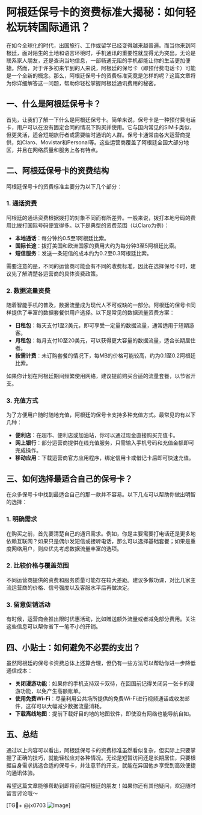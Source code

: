 # 阿根廷保号卡的资费标准大揭秘：如何轻松玩转国际通讯？

在如今全球化的时代，出国旅行、工作或留学已经变得越来越普遍。而当你来到阿根廷，面对陌生的土地和语言环境时，手机通讯的重要性就显得尤为突出。无论是联系家人朋友，还是查询当地信息，一部畅通无阻的手机都能让你的生活更加便捷。然而，对于许多初来乍到的人来说，阿根廷的保号卡（即预付费电话卡）可能是一个全新的概念。那么，阿根廷保号卡的资费标准究竟是怎样的呢？这篇文章将为你详细解答这一问题，帮助你轻松掌握阿根廷通讯费用的秘密。

## 一、什么是阿根廷保号卡？

首先，让我们了解一下什么是阿根廷保号卡。简单来说，保号卡是一种预付费电话卡，用户可以在没有固定合同的情况下购买并使用。它与国内常见的SIM卡类似，但更灵活，适合短期旅行者或需要临时通讯的人群。保号卡通常由各大运营商提供，如Claro、Movistar和Personal等。这些运营商覆盖了阿根廷全国大部分地区，并且在网络质量和服务上各有特点。

## 二、阿根廷保号卡的资费结构

阿根廷保号卡的资费标准主要分为以下几个部分：

### 1. **通话资费**

阿根廷的通话资费根据拨打的对象不同而有所差异。一般来说，拨打本地号码的费用比拨打国际号码便宜得多。以下是典型的资费范围（以Claro为例）：

- **本地通话**：每分钟约0.5至1阿根廷比索。
- **国际长途**：拨打美国和欧洲国家的费用大约为每分钟3至5阿根廷比索。
- **短信服务**：发送一条短信的成本约为0.2至0.3阿根廷比索。

需要注意的是，不同的运营商可能会有不同的收费标准，因此在选择保号卡时，建议先了解清楚各运营商的具体资费政策。

### 2. **数据流量资费**

随着智能手机的普及，数据流量成为现代人不可或缺的一部分。阿根廷的保号卡同样提供了丰富的数据套餐供用户选择。以下是常见的数据流量资费方案：

- **日租包**：每天支付1至2美元，即可享受一定量的数据流量，通常适用于短期游客。
- **月租包**：每月支付10至20美元，可以获得更大容量的数据流量，适合长期居住者。
- **按需计费**：未订购套餐的情况下，每MB的价格可能较高，约为0.1至0.2阿根廷比索。

如果你计划在阿根廷期间频繁使用网络，建议提前购买合适的流量套餐，以节省开支。

### 3. **充值方式**

为了方便用户随时随地充值，阿根廷的保号卡支持多种充值方式。最常见的有以下几种：

- **便利店**：在超市、便利店或加油站，你可以通过现金直接购买充值卡。
- **网上银行**：部分运营商提供在线充值服务，只需输入手机号码和充值金额即可完成操作。
- **移动应用**：下载运营商官方应用程序，绑定信用卡或借记卡后即可快速充值。

## 三、如何选择最适合自己的保号卡？

在众多保号卡中找到最适合自己的那一款并不容易。以下几点可以帮助你做出明智的选择：

### 1. **明确需求**

在购买之前，首先要清楚自己的通讯需求。例如，你是主要需要打电话还是更多地依赖互联网？如果只是偶尔发短信或接听电话，那么可以选择基础套餐；如果是重度网络用户，则应优先考虑数据流量丰富的选项。

### 2. **比较价格与覆盖范围**

不同运营商提供的资费和服务质量可能存在较大差距。建议多做功课，对比几家主流运营商的价格、信号强度以及客服水平后再做决定。

### 3. **留意促销活动**

有时候，运营商会推出限时优惠活动，比如赠送额外流量或者减免部分费用。关注这些信息可以帮你省下一笔不小的开销。

## 四、小贴士：如何避免不必要的支出？

虽然阿根廷的保号卡资费总体上还算合理，但仍有一些方法可以帮助你进一步降低通信成本：

- **关闭漫游功能**：如果你的手机支持双卡双待，在回国前记得关闭另一张卡的漫游功能，以免产生高额账单。
- **使用免费Wi-Fi**：尽量利用公共场所提供的免费Wi-Fi进行视频通话或收发邮件，这样可以大幅减少数据流量消耗。
- **下载离线地图**：提前下载好目的地的地图软件，即使没有网络也能导航自如。

## 五、总结

通过以上内容可以看出，阿根廷保号卡的资费标准虽然看似复杂，但实际上只要掌握了正确的技巧，就能轻松应对各种情况。无论是短暂访问还是长期居住，只要根据自身需求挑选合适的保号卡，并注意节约开支，就能在异国他乡享受到高效便捷的通讯体验。

希望这篇文章能够帮助到即将前往阿根廷的朋友！如果你还有其他疑问，欢迎随时留言讨论哦～

[TG💪+ @jx0703 ![Image](https://github.com/user-attachments/assets/dbca1d08-cadb-493c-b0ec-ad6f7a83f270)]